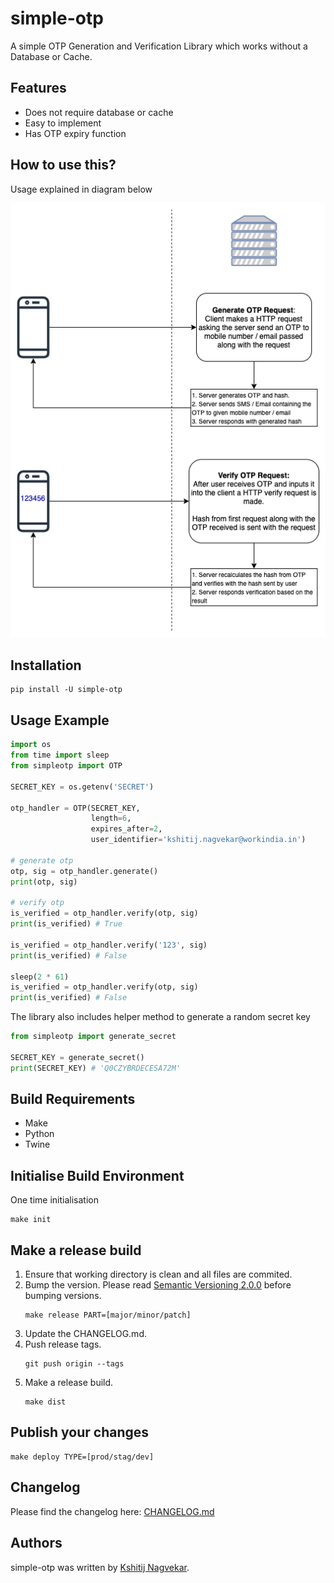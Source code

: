 # simple-otp

A simple OTP Generation and Verification Library which works without a Database or Cache.

## Features
* Does not require database or cache
* Easy to implement
* Has OTP expiry function

## How to use this?
Usage explained in diagram below

![how-to-use](assets/Simple-OTP.png "Simple OTP without database")

## Installation
```
pip install -U simple-otp
```

## Usage Example
```python
import os
from time import sleep
from simpleotp import OTP

SECRET_KEY = os.getenv('SECRET')

otp_handler = OTP(SECRET_KEY,
                  length=6,
                  expires_after=2,
                  user_identifier='kshitij.nagvekar@workindia.in')

# generate otp
otp, sig = otp_handler.generate()
print(otp, sig)

# verify otp
is_verified = otp_handler.verify(otp, sig)
print(is_verified) # True

is_verified = otp_handler.verify('123', sig)
print(is_verified) # False

sleep(2 * 61)
is_verified = otp_handler.verify(otp, sig)
print(is_verified) # False
```

The library also includes helper method to generate a random secret key
```python
from simpleotp import generate_secret

SECRET_KEY = generate_secret()
print(SECRET_KEY) # 'Q0CZYBRDECESA72M'
```

## Build Requirements
- Make
- Python
- Twine

## Initialise Build Environment
One time initialisation
```
make init
```

## Make a release build
1. Ensure that working directory is clean and all files are commited.
2. Bump the version. Please read [Semantic Versioning 2.0.0](http://semver.org/) before bumping versions.
   ```
   make release PART=[major/minor/patch]
   ```
3. Update the CHANGELOG.md.
4. Push release tags.
   ```
   git push origin --tags
   ```
5. Make a release build.
   ```
   make dist
   ```

## Publish your changes
```
make deploy TYPE=[prod/stag/dev]
```

## Changelog

Please find the changelog here: [CHANGELOG.md](CHANGELOG.md)

## Authors

simple-otp was written by [Kshitij Nagvekar](mailto:kshitij.nagvekar@workindia.in).
